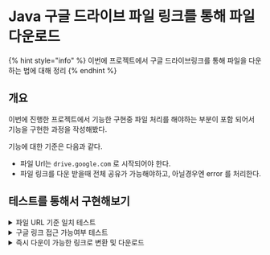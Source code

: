# Java 구글 드라이브 파일 링크를 통해 파일 다운로드

{% hint style="info" %}
이번에 프로젝트에서 구글  드라이브링크를 통해  파일을 다운하는 법에 대해 정리
{% endhint %}

## 개요

이번에 진행한 프로젝트에서 기능한 구현중 파일 처리를 해야하는 부분이 포함 되어서 기능을 구현한 과정을 작성해봤다.

기능에 대한 기준은 다음과 같다.&#x20;

* 파일  Url는 `drive.google.com` 로 시작되어야 한다.
* 파일 링크를 다운 받을때 전체 공유가 가능해야하고, 아닐경우엔 error 를 처리한다.

## 테스트를 통해서 구현해보기

<details>

<summary>파일 URL 기준 일치 테스트</summary>

메서드의 매개변수 googleFileUrl 는 구글 드라이브 파일 경로다.&#x20;

기준중에 fileUrl 은 `drive.google.com`  으로 시작을 해야한다.&#x20;

파일 링크는 다음과 같이 가지고 있는 파일로 했다.

테스트를 하면 당연히 실패를 한다.

```java
@Test
public void fileTest(){
    String googleFileUrl = "https://drive.google.com/file/d/1HSrfZhvIHgdizKVnji8D7gJqT8n3ApGe/view";

    assertEquals("drive.google.com",googleFileUrl);


}
```

<img src="../../../../.gitbook/assets/image (1) (1) (1) (1) (1) (1) (1) (1) (1) (1) (1) (1) (1) (1) (1) (1) (1).png" alt="" data-size="original">

파일은 각각의 id 값을 가지고 경로를 구성하고 있다. 패턴은 거의 일치 하니까 `/` 로 문자열을 분리 해보겠다. 그 안에서 `drive.google.com` 가 있는지 테스트 해보자

```java
@Test
public void fileTest(){
    String googleFileUrl = "https://drive.google.com/file/d/1HSrfZhvIHgdizKVnji8D7gJqT8n3ApGe/view";

    String[] urlArrays = googleFileUrl.split("/");

    assertEquals("drive.google.com",urlArrays[2]);
}
```

<img src="../../../../.gitbook/assets/image (1) (1) (1) (1) (1) (1) (1) (1) (1) (1) (1) (1) (1) (1) (1) (1) (1) (1).png" alt="통과~" data-size="original">



</details>

<details>

<summary>구글 링크 접근 가능여부 테스트</summary>

### Access 전체 허용 URL 일 경우

이제 제대로된 URL 이란걸 확인을 했으니 파일을 받아야 한다. 하지만, 알다시피 링크가 전체 사용자의 권한이 허용되어야 원활한 다운로드가 가능해진다. 만약 제한된 링크 일경우 정상적인 파일이 다운받아지지 않을것이다.&#x20;

그러기 위해서 우리는 우선 해당 파일 링크가 정상적으로 접근이 가능한 파일인지 확인을하는 테스트를 만들어야할 필요가 있다.

상식적으로 파일이 정상적으로 접근이 가능하면 아무래도 응답 코드는 `200` 이 나올것이다. 그렇지 않을 경우엔 접근 권한 오류인 `403` 에러가 나올것이다.([참고](https://developer.mozilla.org/ko/docs/Web/HTTP/Status/403)) 이 부분에 대해서 한번 테스트코드를 만들어보자.&#x20;

```java
@Test
public void fileAccessIsOk(){
    String googleFileUrl = "https://drive.google.com/file/d/1HSrfZhvIHgdizKVnji8D7gJqT8n3ApGe/view";


    //당연히 이렇게 하면 실패가 나올것이다.
    assertEquals("200",googleFileUrl);

}
```

이번엔 실제접근을 `RestTemplate`을 사용하여 접근시도를 해보겠다.



1. build.gradle `implementation` 추가

```java
 // build.gradle 에서 다음과 같이 추가
 dependencies {
  implementation('org.springframework.boot:spring-boot-starter-web')
 }
```



2. 테스트 코드에 다음과 같이 `RestTemplate` 을 이용한 요청 코드 작성

```java
@Test
public void fileAccessIsOk(){
    String googleFileUrl = "https://drive.google.com/file/d/1HSrfZhvIHgdizKVnji8D7gJqT8n3ApGe/view";

    RestTemplate restTemplate = new RestTemplate();

    HttpHeaders headers = new HttpHeaders();
    headers.setContentType(MediaType.MULTIPART_FORM_DATA);


    MultiValueMap<String, Object> body = new LinkedMultiValueMap<>();

  
    URI url     = URI.create(googleFileUrl);


    RestTemplate           rt     = new RestTemplate();
    ResponseEntity<byte[]> res    = rt.getForEntity(url, byte[].class);

    // 응답 코드가 200 인 경우
    assertEquals(HttpStatusCode.valueOf(200),res.getStatusCode());
}
```

그렇게  테스트 를 하면 아래와 같이 브라우저로 접근이 가능한 파일 링크를 위와 같은 코드를 통해 접근이 가능해진다.

<img src="../../../../.gitbook/assets/image (4) (1) (1).png" alt="test file link" data-size="original">

<img src="../../../../.gitbook/assets/image (5) (1).png" alt="테스트 통과" data-size="original">



### &#x20;Private URL 인 경우(접근불가)

앞서 예시를 든 URL은 전체 허용 URL 이다. 그러면 반대로 제한된 사용자만 허용된 URL 일 경우 어떻게 될까? 당연히 접근이 가능한 URL 이 status 가 `200 OK` 가 나왔으니까, `403` 에러가 나오지 않을까 싶다.

역시 이를 위해 접근 제한 파일을 생성했다.

<img src="../../../../.gitbook/assets/image (6) (1).png" alt="" data-size="original">

이 파일 URL 을 테스트코드를 작성하여 결과값을 403 으로 예상해보자

```java
@Test
public void fileAccessIs404(){
    String privateFileUrl = "https://drive.google.com/drive/folders/13X0o5nwn6AQZrIKH1RDODQsfLOs9Zvu4";

    RestTemplate restTemplate = new RestTemplate();

    HttpHeaders headers = new HttpHeaders();
    headers.setContentType(MediaType.MULTIPART_FORM_DATA);

  
    MultiValueMap<String, Object> body = new LinkedMultiValueMap<>();

 
    URI url     = URI.create(privateFileUrl);

  
    RestTemplate           rt     = new RestTemplate();
    ResponseEntity<byte[]> res    = rt.getForEntity(url, byte[].class);


    assertEquals(HttpStatusCode.valueOf(403),res.getStatusCode());
}
```

<img src="../../../../.gitbook/assets/image (7) (1).png" alt="" data-size="original">

테스트 코드의 결과값은 200 이 나왔다. 그러면 전체 허용과, 제한된 허용 URL 에 대해서 res 가 어떻게 오는지 확인을 해보자

```
 // 정상적으로 허용 됐을떄 나오는 res
 <200 OK OK,[B@5bb8f9e2,[Content-Type:"text/html; 
 charset=utf-8", 
 X-Robots-Tag:"noindex, 
 nofollow, nosnippet", 
 Cache-Control:"no-cache, 
 no-store, max-age=0, 
 must-revalidate", 
 Pragma:"no-cache", 
 Expires:"Mon, 01 Jan 1990 00:00:00 GMT", 
 Date:"Tue, 14 Nov 2023 16:43:28 GMT", 
 P3P:"CP="This is not a P3P policy! See g.co/p3phelp for more info."", 
 Content-Security-Policy:"require-trusted-types-for 'script';report-uri https://csp.withgoogle.com/csp/docs-tt", 
 Referrer-Policy:"origin", 
 X-Content-Type-Options:"nosniff", 
 X-Frame-Options:"SAMEORIGIN", 
 X-XSS-Protection:"1; mode=block", 
 Server:"GSE", 
 Set-Cookie:"NID=511=NDGT2a_-W7MeztF7siZOTPE5KPniaiBnlowzhUPHT5QxzCFE8eEZ9fgTt7J-IpnLytotlsHoUgpMkJyvMpjNbozZQWmb8OMgy0pxWhW5rNpKfiO0EDgmuj9t24I2VuOAPINvNFzy3lnae-oe5-kZJKGPZuGl5xKQU8H32W-HjQg; expires=Wed, 
 15-May-2024 16:43:28 GMT; path=/; domain=.google.com; HttpOnly", Alt-Svc:"h3=":443"; ma=2592000,h3-29=":443"; ma=2592000", Accept-Ranges:"none", Vary:"Sec-Fetch-Dest, 
 Sec-Fetch-Mode, Sec-Fetch-Site,Accept-Encoding", Transfer-Encoding:"chunked"
 ]>
 
 // 제한된 URL 접근시 나오는 res
 <200 OK OK,[B@7c8326a4,[Content-Type:"text/html; 
 charset=utf-8", 
 X-Frame-Options:"DENY", 
 Set-Cookie:"__Host-GAPS=1:FMaHaUN8FfUi6KULkFHVMbbpyefSjw:OKDv91b43OeHpU6M; 
 Expires=Thu, 13-Nov-2025 16:45:59 GMT; 
 Path=/; Secure; HttpOnly; 
 Priority=HIGH", x-auto-login:"realm=com.google&args=service%3Dwise%26continue%3Dhttps://drive.google.com/drive/folders/13X0o5nwn6AQZrIKH1RDODQsfLOs9Zvu4", 
 Link:"<https://www.google.com/intl/en-US/drive/>; rel="canonical"", 
 x-ua-compatible:"IE=edge", 
 Cache-Control:"no-cache, 
 no-store, max-age=0, 
 must-revalidate", 
 Pragma:"no-cache", 
 Expires:"Mon, 01 Jan 1990 00:00:00 GMT", Date:"Tue, 14 Nov 2023 16:45:59 GMT", Strict-Transport-Security:"max-age=31536000; includeSubDomains", Cross-Origin-Resource-Policy:"same-site", Report-To:"{"group":"AccountsSignInUi","max_age":2592000,"endpoints":[{"url":"https://csp.withgoogle.com/csp/report-to/AccountsSignInUi"}]}", 
 Content-Security-Policy:"script-src 'report-sample' 'nonce-SXrtyaUCr9TPV8DafHMdCw' 'unsafe-inline';object-src 'none';base-uri 'self';report-uri /v3/signin/_/AccountsSignInUi/cspreport;worker-src 'self'", "require-trusted-types-for 'script';report-uri /v3/signin/_/AccountsSignInUi/cspreport", 
 Accept-CH:"Sec-CH-UA-Arch, Sec-CH-UA-Bitness, Sec-CH-UA-Full-Version, Sec-CH-UA-Full-Version-List, Sec-CH-UA-Model, Sec-CH-UA-WoW64, Sec-CH-UA-Form-Factor, Sec-CH-UA-Platform, Sec-CH-UA-Platform-Version", Permissions-Policy:"ch-ua-arch=*, ch-ua-bitness=*, ch-ua-full-version=*, ch-ua-full-version-list=*, ch-ua-model=*, ch-ua-wow64=*, ch-ua-form-factor=*, ch-ua-platform=*, ch-ua-platform-version=*", 
 Cross-Origin-Opener-Policy-Report-Only:"same-origin; report-to="AccountsSignInUi"", Server:"ESF", X-XSS-Protection:"0", X-Content-Type-Options:"nosniff", Alt-Svc:"h3=":443"; ma=2592000,h3-29=":443"; ma=2592000", Accept-Ranges:"none", Vary:"Sec-Fetch-Dest, 
 Sec-Fetch-Mode, Sec-Fetch-Site,Accept-Encoding", Transfer-Encoding:"chunked"]
 >
```

뭐... 결과만 보면 `X-Frame-Options` 이 `DENY` 일때 접근 제한자 URL 이라는걸 알수가 있다.&#x20;

지금 서비스 로직을 변경 하여 충분히 구현을 할수 있지만, 이건 추후 리팩토링을 통해 구현할 것이다. \
우선은 해당 res 의 `X-Frame-Options` 여부를 체크하여 URL 접근 여부를 확인하자

```java
@Test
public void fileAccessIs403(){
    String privateFileUrl = "https://drive.google.com/drive/folders/13X0o5nwn6AQZrIKH1RDODQsfLOs9Zvu4";

    RestTemplate restTemplate = new RestTemplate();

    HttpHeaders headers = new HttpHeaders();
    headers.setContentType(MediaType.MULTIPART_FORM_DATA);

    // 요청 바디 데이터 설정 (env 및 file)
    MultiValueMap<String, Object> body = new LinkedMultiValueMap<>();

    // 원격 파일 다운로드 URL
    URI url     = URI.create(privateFileUrl);

    // 원격 파일 다운로드
    RestTemplate           rt     = new RestTemplate();
    ResponseEntity<byte[]> res    = rt.getForEntity(url, byte[].class);

 
    Assertions.assertTrue(res.toString().contains("X-Frame-Options:\"DENY\""));
}
```

테스트 결과는 다음과 같이 나왔다!\


<img src="../../../../.gitbook/assets/image (9) (1).png" alt="" data-size="original">



</details>

<details>

<summary>즉시 다운이 가능한 링크로 변환 및 다운로드</summary>

이렇게 접근 가능한 링크는 즉시 다운로드가 가능한 링크가 아니다. 이 링크를 다운로드 링크로 변경 할 필요가 있다.&#x20;

다음과 같은 서비스 로직을 통해 파일 다운로드 링크로 변환을 해봤다. 여기서 필요한건 드라이브 내 파일의 id 를 이용해 만드는 것이다.

<pre><code><strong>public String fileUrlToDownloadUrl(String imageUrls) {
</strong>        String[] splitLink = imageUrls.split("/");

        // 이 부분은 파일의 ID를 추출하는 부분이므로 파일에 따라 인덱스가 다를 수 있습니다.
        String fileId = splitLink[splitLink.length-1].contains("view") ? splitLink[splitLink.length-2]:splitLink[splitLink.length-1];
        return "https://docs.google.com/u/0/uc?export=download&#x26;confirm=t&#x26;id=" + fileId;
}
</code></pre>

이렇게 만든 URL은 `confirm=t` 를 포함하는데, 구글의 대용량 파일에 대해서 재차 확인을 요구하기 때문에 이 URL 에 대해서 신뢰하겠다라는 일종의 동의 같은것이라 보면 된다.

이렇게 만든 URL 을 이용해 다운로드 및 저장하는 로직을 만들어 보겠다.

```
@Test
public void finalFileDownload(){
    String googleFileUrl = "https://drive.google.com/file/d/1HSrfZhvIHgdizKVnji8D7gJqT8n3ApGe/view";

    String downloadURl = this.fileUrlToDownloadUrl(googleFileUrl);

    URI url     = URI.create(downloadURl);

    // 원격 파일 다운로드
    RestTemplate           rt     = new RestTemplate();
    ResponseEntity<byte[]> res    = rt.getForEntity(url, byte[].class);

    // 접근 오류 발생시 오류 throw
    if(res.toString().contains("X-Frame-Options:\"DENY\"")){
        
    }

    byte[] buffer = res.getBody();

    // 로컬 서버에 저장
    String fileName = UUID.randomUUID().toString();                    // 파일명 (랜덤생성)
    String ext      = ".zip"; // 파일을 확장자를 추출, 나는 zip 파일만 사용하기 때문에 하드코딩으로 넣었다.
    Path target   = Paths.get("", fileName + ext);    // 파일 저장 경로

    try {
        FileCopyUtils.copy(buffer, target.toFile());

        Files.delete(target);


    } catch (IOException e) {
        e.printStackTrace();
    }
}

public String fileUrlToDownloadUrl(String imageUrls) {
    String[] splitLink = imageUrls.split("/");

    // 이 부분은 파일의 ID를 추출하는 부분이므로 파일에 따라 인덱스가 다를 수 있습니다.
    String fileId = splitLink[splitLink.length-1].contains("view") ? splitLink[splitLink.length-2]:splitLink[splitLink.length-1];
    return "https://docs.google.com/u/0/uc?export=download&confirm=t&id=" + fileId;
}
```





</details>

